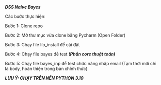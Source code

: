 **_DSS Naive Bayes_** 


Các bước thực hiện:

Bước 1: Clone repo

Bước 2: Mở thư mục vừa clone bằng Pycharm (Open Folder)

Bước 3: Chạy file lib_install để cài đặt

Bước 4: Chạy file bayes để test **_(Phần core thuật toán)_**

Bước 5: Chạy file bayes_inp để test chức năng nhập email (Tạm thời mới chỉ là body, hoàn thiện trong bản chính thức)

**_LƯU Ý: CHẠY TRÊN NỀN PYTHON 3.10_**